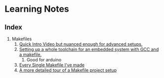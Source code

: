 # Learning Notes


## Index
1. Makefiles
   1. [Quick Intro Video but nuanced enough for advanced setups. ](https://www.youtube.com/watch?v=yWLkyN_Satk)
   2. [Setting up a whole toolchain for an embedded system with GCC and a makefile. ](https://www.youtube.com/watch?v=HCfq44NNBaU)
      1. Good for arduino
   3. [Every Single Makefile I've made](/LearningNotes/makefiles)
   4. [A more detailed tour of a Makefile project setup](https://youtu.be/vybdPTfNLo4)